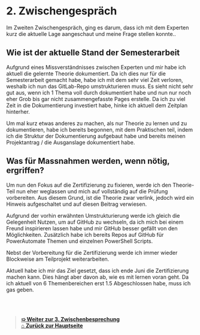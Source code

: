 # 2. Zwischengespräch

Im Zweiten Zwischengespräch, ging es darum, dass ich mit dem Experten kurz die aktuelle Lage aangeschaut und meine Frage stellen konnte..


## Wie ist der aktuelle Stand der Semesterarbeit
Aufgrund eines Missverständnisses zwischen Experten und mir habe ich aktuell die gelernte Theorie dokumentiert. 
Da ich dies nur für die Semesterarbeit gemacht habe, habe ich mit dem sehr viel Zeit verloren, weshalb ich nun das GitLab-Repo umstrukturieren muss. 
Es sieht nicht sehr gut aus, wenn ich 1 Thema voll durch dokumentiert habe und nun nur noch eher Grob bis gar nicht zusammengefasste Pages erstelle. 
Da ich zu viel Zeit in die Dokumentierung investiert habe, hinke ich aktuell dem Zeitplan hinterher. 

Um mal kurz etwas anderes zu machen, als nur Theorie zu lernen und zu dokumentieren, habe ich bereits begonnen, mit dem Praktischen teil, indem ich die Struktur der Dokumentierung aufgebaut habe und bereits meinen Projektantrag / die Ausganslage dokumentiert habe. 


## Was für Massnahmen werden, wenn nötig, ergriffen?

Um nun den Fokus auf die Zertifizierung zu fixieren, werde ich den Theorie-Teil nun eher weglassen und mich auf vollständig auf die Prüfung vorbereiten. 
Aus diesem Grund, ist die Theorie zwar verlink, jedoch wird ein Hinweis aufgeschaltet und auf diesen Beitrag verwiesen. 


Aufgrund der vorhin erwähnten Umstrukturierung werde ich gleich die Gelegenheit Nutzen, um auf GitHub zu wechseln, da ich mich bei einem Freund inspirieren lassen habe und mir GitHub besser gefällt von den Möglichkeiten. Zusätzlich habe ich bereits Repos auf GitHub für PowerAutomate Themen und einzelnen PowerShell Scripts. 

Nebst der Vorbereitung für die Zertifizierung werde ich immer wieder Blockweise am Teilprojekt weiterarbeiten. 

Aktuell habe ich mir das Ziel gesetzt, dass ich ende Juni die Zertifizierung machen kann. 
Dies hängt aber davon ab, wie es mit lernen voran geht. 
Da ich aktuell von 6 Themenbereichen erst 1.5 Abgeschlossen habe, muss ich gas geben. 










<br>
<br>

> [**➯ Weiter zur 3. Zwischenbesprechung**](Zwischenbesprechung3.md) <br>
> [⌂ **Zurück zur Hauptseite**](https://github.com/Radball-Migi/HF-ITCNE24-SemArbeit1-AZ104-Azure-Administrator-Associate)